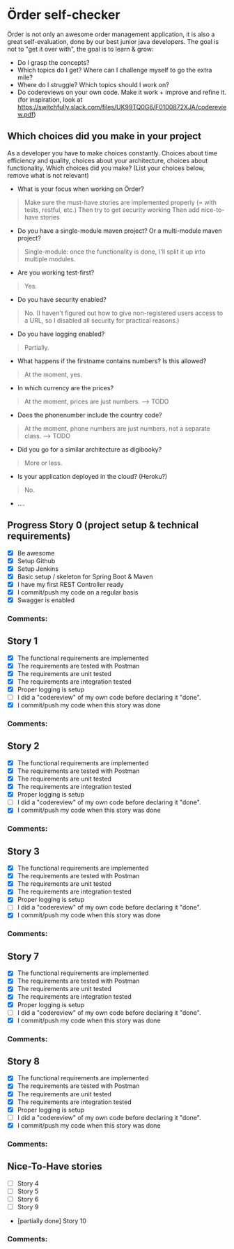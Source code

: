 # Örder self-checker
Örder is not only an awesome order management application, it is also a great self-evaluation, done by our best junior java developers.
The goal is not to "get it over with", the goal is to learn & grow:
 - Do I grasp the concepts?
 - Which topics do I get? Where can I challenge myself to go the extra mile?
 - Where do I struggle? Which topics should I work on?
 - Do codereviews on your own code. Make it work + improve and refine it. (for inspiration, look at https://switchfully.slack.com/files/UK99TQ0G6/F0100872XJA/codereview.pdf)
## Which choices did you make in your project
As a developer you have to make choices constantly.
Choices about time efficiency and quality, choices about your architecture, choices about functionality.
Which choices did you make? (List your choices below, remove what is not relevant)
 - What is your focus when working on Örder?
 > Make sure the must-have stories are implemented properly (= with tests, restful, etc.)
>Then try to get security working
>Then add nice-to-have stories
 - Do you have a single-module maven project? Or a multi-module maven project?
 > Single-module: once the functionality is done, I'll split it up into multiple modules.
 - Are you working test-first?
 > Yes.
 - Do you have security enabled?
 > No.
>(I haven't figured out how to give non-registered users access to a URL, so I disabled all security for practical reasons.)
 - Do you have logging enabled?
 > Partially.
 - What happens if the firstname contains numbers? Is this allowed?
 > At the moment, yes.
 - In which currency are the prices?
 > At the moment, prices are just numbers. --> TODO
 - Does the phonenumber include the country code?
 > At the moment, phone numbers are just numbers, not a separate class. --> TODO
 - Did you go for a similar architecture as digibooky?
 > More or less.
 - Is your application deployed in the cloud? (Heroku?)
 > No.
 - ....
## Progress Story 0 (project setup & technical requirements)
 - [x] Be awesome
 - [x] Setup Github
 - [x] Setup Jenkins
 - [x] Basic setup / skeleton for Spring Boot & Maven
 - [x] I have my first REST Controller ready
 - [x] I commit/push my code on a regular basis
 - [x] Swagger is enabled
### Comments:
## Story 1
 - [x] The functional requirements are implemented
 - [x] The requirements are tested with Postman
 - [x] The requirements are unit tested
 - [x] The requirements are integration tested
 - [x] Proper logging is setup
 - [ ] I did a "codereview" of my own code before declaring it "done".
 - [x] I commit/push my code when this story was done
### Comments:
## Story 2
 - [x] The functional requirements are implemented
 - [x] The requirements are tested with Postman
 - [x] The requirements are unit tested
 - [x] The requirements are integration tested
 - [x] Proper logging is setup
 - [ ] I did a "codereview" of my own code before declaring it "done".
 - [x] I commit/push my code when this story was done
### Comments:
## Story 3
 - [x] The functional requirements are implemented
 - [x] The requirements are tested with Postman
 - [x] The requirements are unit tested
 - [x] The requirements are integration tested
 - [x] Proper logging is setup
 - [ ] I did a "codereview" of my own code before declaring it "done".
 - [x] I commit/push my code when this story was done
### Comments: 
## Story 7
 - [x] The functional requirements are implemented
 - [x] The requirements are tested with Postman
 - [x] The requirements are unit tested
 - [x] The requirements are integration tested
 - [x] Proper logging is setup
 - [ ] I did a "codereview" of my own code before declaring it "done".
 - [x] I commit/push my code when this story was done
### Comments: 
## Story 8
 - [x] The functional requirements are implemented
 - [x] The requirements are tested with Postman
 - [x] The requirements are unit tested
 - [x] The requirements are integration tested
 - [x] Proper logging is setup
 - [ ] I did a "codereview" of my own code before declaring it "done".
 - [x] I commit/push my code when this story was done
### Comments: 
## Nice-To-Have stories
 - [ ] Story 4
 - [ ] Story 5
 - [ ] Story 6
 - [ ] Story 9
 - [partially done] Story 10
### Comments:
